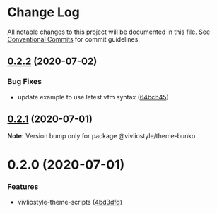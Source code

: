 # Change Log

All notable changes to this project will be documented in this file.
See [Conventional Commits](https://conventionalcommits.org) for commit guidelines.

## [0.2.2](https://github.com/vivliostyle/themes/compare/@vivliostyle/theme-bunko@0.2.1...@vivliostyle/theme-bunko@0.2.2) (2020-07-02)

### Bug Fixes

- update example to use latest vfm syntax ([64bcb45](https://github.com/vivliostyle/themes/commit/64bcb45c27f4878b171c586597f031f5612002a7))

## [0.2.1](https://github.com/vivliostyle/themes/compare/@vivliostyle/theme-bunko@0.2.0...@vivliostyle/theme-bunko@0.2.1) (2020-07-01)

**Note:** Version bump only for package @vivliostyle/theme-bunko

# 0.2.0 (2020-07-01)

### Features

- vivliostyle-theme-scripts ([4bd3dfd](https://github.com/vivliostyle/themes/commit/4bd3dfd66ec47029e8bdf1b73ac3b2eae147a851))
